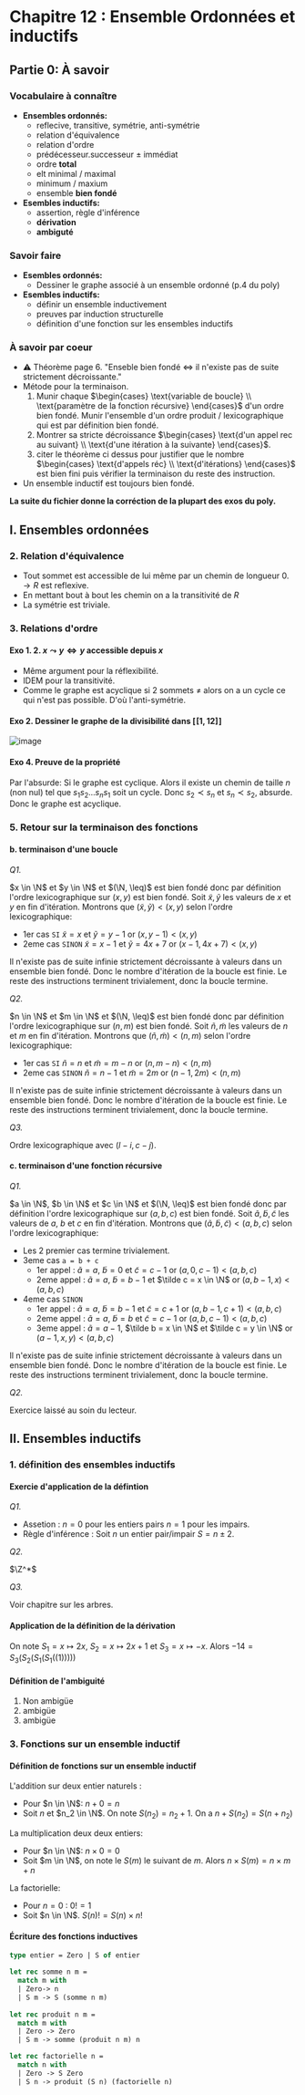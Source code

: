 # Chapitre 12 : Ensemble Ordonnées et inductifs

## Partie 0: À savoir

### Vocabulaire à connaître

- __Ensembles ordonnés:__
  - reflecive, transitive, symétrie, anti-symétrie
  - relation d'équivalence
  - relation d'ordre
  - prédécesseur.successeur $\pm$ immédiat
  - ordre __total__
  - elt minimal / maximal
  - minimum / maxium
  - ensemble __bien fondé__
- __Esembles inductifs:__
  - assertion, règle d'inférence
  - __dérivation__
  - __ambiguté__

### Savoir faire

- __Esembles ordonnés:__
  - Dessiner le graphe associé à un ensemble ordonné (p.4 du poly)
- __Esembles inductifs:__
  - définir un ensemble inductivement
  - preuves par induction structurelle
  - définition d'une fonction sur les ensembles inductifs

### À savoir par coeur

- ⚠️ Théorème page 6. "Enseble bien fondé $\iff$ il n'existe pas de suite strictement décroissante."
- Métode pour la terminaison.
  1. Munir chaque $\begin{cases} \text{variable de boucle} \\ \text{paramètre de la fonction récursive} \end{cases}$ d'un ordre bien fondé. Munir l'ensemble d'un ordre produit / lexicographique qui est par définition bien fondé.
  2. Montrer sa stricte décroissance $\begin{cases} \text{d'un appel rec au suivant} \\ \text{d'une itération à la suivante} \end{cases}$.
  3. citer le théorème ci dessus pour justifier que le nombre $\begin{cases} \text{d'appels réc} \\ \text{d'itérations} \end{cases}$ est bien fini puis vérifier la terminaison du reste des instruction.
- Un ensemble inductif est toujours bien fondé.

__La suite du fichier donne la corréction de la plupart des exos du poly.__

## I. Ensembles ordonnées

### 2. Relation d'équivalence

- Tout sommet est accessible de lui même par un chemin de longueur 0. $\to R$ est reflexive.
- En mettant bout à bout les chemin on a la transitivité de $R$
- La symétrie est triviale.

### 3. Relations d'ordre

#### Exo 1. 2. $x \leadsto y \iff y \text{ accessible depuis } x$

- Même argument pour la réflexibilité.
- IDEM pour la transitivité.
- Comme le graphe est acyclique si 2 sommets $\neq$ alors on a un cycle ce qui n'est pas possible. D'où l'anti-symétrie.

#### Exo 2. Dessiner le graphe de la divisibilité dans $[\![1, 12]\!]$

![image](../ressources/chap_12/graphe_ensemble_ordonnée.png)

#### Exo 4. Preuve de la propriété

Par l'absurde: Si le graphe est cyclique.
Alors il existe un chemin de taille $n$ (non nul) tel que $s_1 s_2\dots s_n s_1$ soit un cycle.
Donc $s_2 \prec s_n$ et $s_n \prec s_2$, absurde.
Donc le graphe est acyclique.

### 5. Retour sur la terminaison des fonctions

#### b. terminaison d'une boucle

*Q1.*

$x \in \N$ et $y \in \N$ et $(\N, \leq)$ est bien fondé donc par définition l'ordre lexicographique sur $(x, y)$ est bien fondé.
Soit $\tilde x, \tilde y$ les valeurs de $x$ et $y$ en fin d'itération. Montrons que $(\tilde x, \tilde y) < (x, y)$ selon l'ordre lexicographique:

- 1er cas `SI` $\tilde x = x$ et $\tilde y = y -1$ or $(x, y-1) < (x, y)$
- 2eme cas `SINON` $\tilde x = x-1$ et $\tilde y = 4x + 7$ or $(x-1, 4x+7) < (x, y)$

Il n'existe pas de suite infinie strictement décroissante à valeurs dans un ensemble bien fondé. Donc le nombre d'itération de la boucle est finie. Le reste des instructions terminent trivialement, donc la boucle termine.

*Q2.*

$n \in \N$ et $m \in \N$ et $(\N, \leq)$ est bien fondé donc par définition l'ordre lexicographique sur $(n, m)$ est bien fondé.
Soit $\tilde n, \tilde m$ les valeurs de $n$ et $m$ en fin d'itération. Montrons que $(\tilde n, \tilde m) < (n, m)$ selon l'ordre lexicographique:

- 1er cas `SI` $\tilde n = n$ et $\tilde m = m - n$ or $(n, m-n) < (n, m)$
- 2eme cas `SINON` $\tilde n = n-1$ et $\tilde m = 2m$ or $(n-1, 2m) < (n, m)$

Il n'existe pas de suite infinie strictement décroissante à valeurs dans un ensemble bien fondé. Donc le nombre d'itération de la boucle est finie. Le reste des instructions terminent trivialement, donc la boucle termine.

*Q3.*

Ordre lexicographique avec $(l-i, c-j)$.

#### c. terminaison d'une fonction récursive

*Q1.*

$a \in \N$, $b \in \N$ et $c \in \N$ et $(\N, \leq)$ est bien fondé donc par définition l'ordre lexicographique sur $(a, b, c)$ est bien fondé.
Soit $\tilde a, \tilde b, \tilde c$ les valeurs de $a$, $b$ et $c$ en fin d'itération. Montrons que $(\tilde a, \tilde b, \tilde c) < (a, b, c)$ selon l'ordre lexicographique:

- Les 2 premier cas termine trivialement.
- 3eme cas `a = b + c`
  - 1er appel : $\tilde a = a$, $\tilde b = 0$ et $\tilde c = c-1$ or $(a, 0, c-1) < (a, b, c)$
  - 2eme appel : $\tilde a = a$, $\tilde b = b-1$ et $\tilde c = x \in \N$ or $(a, b-1, x) < (a, b, c)$
- 4eme cas `SINON`
  - 1er appel : $\tilde a = a$, $\tilde b = b-1$ et $\tilde c = c+1$ or $(a, b-1, c+1) < (a, b, c)$
  - 2eme appel : $\tilde a = a$, $\tilde b = b$ et $\tilde c = c-1$ or $(a, b, c-1) < (a, b, c)$
  - 3eme appel : $\tilde a = a-1$, $\tilde b = x \in \N$ et $\tilde c = y \in \N$ or $(a-1, x, y) < (a, b, c)$

Il n'existe pas de suite infinie strictement décroissante à valeurs dans un ensemble bien fondé. Donc le nombre d'itération de la boucle est finie. Le reste des instructions terminent trivialement, donc la boucle termine.

*Q2.*

Exercice laissé au soin du lecteur.

## II. Ensembles inductifs

### 1. définition des ensembles inductifs

#### Exercie d'application de la défintion

*Q1.*

- Assetion : $n = 0$ pour les entiers pairs $n = 1$ pour les impairs.
- Règle d'inférence : Soit $n$ un entier pair/impair $S = n \pm 2$.

*Q2.*

$\Z^*$

*Q3.*

Voir chapitre sur les arbres.

#### Application de la définition de la dérivation

On note $S_1 = x \mapsto 2x$, $S_2 = x \mapsto 2x + 1$ et $S_3 = x \mapsto -x$. Alors $-14 = S_3(S_2(S_1(S_1(\mathbb(1)))))$

#### Définition de l'ambiguité

1. Non ambigüe
2. ambigüe
3. ambigüe

### 3. Fonctions sur un ensemble inductif

#### Définition de fonctions sur un ensemble inductif

L'addition sur deux entier naturels :

- Pour $n \in \N$: $n + 0 = n$
- Soit $n$ et $n_2 \in \N$. On note $S(n_2) = n_2 + 1$. On a $n + S(n_2) = S(n + n_2)$

La multiplication deux deux entiers:

- Pour $n \in \N$: $n \times 0 = 0$
- Soit $m \in \N$, on note le $S(m)$ le suivant de $m$. Alors $n \times S(m) = n \times m + n$

La factorielle:

- Pour $n = 0$ : $0! = 1$
- Soit $n \in \N$. $S(n)! = S(n) \times n!$

#### Écriture des fonctions inductives

```Ocaml
type entier = Zero | S of entier

let rec somme n m = 
  match m with
  | Zero-> n
  | S m -> S (somme n m)
  
let rec produit n m =
  match m with
  | Zero -> Zero
  | S m -> somme (produit n m) n

let rec factorielle n =
  match n with
  | Zero -> S Zero
  | S n -> produit (S n) (factorielle n)
```

